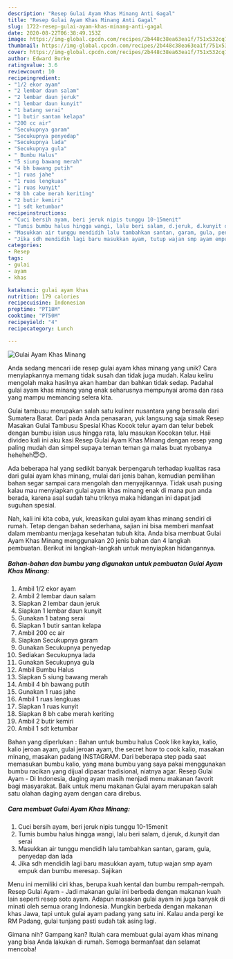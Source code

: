 ```yaml
---
description: "Resep Gulai Ayam Khas Minang Anti Gagal"
title: "Resep Gulai Ayam Khas Minang Anti Gagal"
slug: 1722-resep-gulai-ayam-khas-minang-anti-gagal
date: 2020-08-22T06:38:49.153Z
image: https://img-global.cpcdn.com/recipes/2b448c38ea63ea1f/751x532cq70/gulai-ayam-khas-minang-foto-resep-utama.jpg
thumbnail: https://img-global.cpcdn.com/recipes/2b448c38ea63ea1f/751x532cq70/gulai-ayam-khas-minang-foto-resep-utama.jpg
cover: https://img-global.cpcdn.com/recipes/2b448c38ea63ea1f/751x532cq70/gulai-ayam-khas-minang-foto-resep-utama.jpg
author: Edward Burke
ratingvalue: 3.6
reviewcount: 10
recipeingredient:
- "1/2 ekor ayam"
- "2 lembar daun salam"
- "2 lembar daun jeruk"
- "1 lembar daun kunyit"
- "1 batang serai"
- "1 butir santan kelapa"
- "200 cc air"
- "Secukupnya garam"
- "Secukupnya penyedap"
- "Secukupnya lada"
- "Secukupnya gula"
- " Bumbu Halus"
- "5 siung bawang merah"
- "4 bh bawang putih"
- "1 ruas jahe"
- "1 ruas lengkuas"
- "1 ruas kunyit"
- "8 bh cabe merah keriting"
- "2 butir kemiri"
- "1 sdt ketumbar"
recipeinstructions:
- "Cuci bersih ayam, beri jeruk nipis tunggu 10-15menit"
- "Tumis bumbu halus hingga wangi, lalu beri salam, d.jeruk, d.kunyit dan serai"
- "Masukkan air tunggu mendidih lalu tambahkan santan, garam, gula, penyedap dan lada"
- "Jika sdh mendidih lagi baru masukkan ayam, tutup wajan smp ayam empuk dan bumbu meresap. Sajikan"
categories:
- Resep
tags:
- gulai
- ayam
- khas

katakunci: gulai ayam khas 
nutrition: 179 calories
recipecuisine: Indonesian
preptime: "PT18M"
cooktime: "PT50M"
recipeyield: "4"
recipecategory: Lunch

---
```



![Gulai Ayam Khas Minang](https://img-global.cpcdn.com/recipes/2b448c38ea63ea1f/751x532cq70/gulai-ayam-khas-minang-foto-resep-utama.jpg)

Anda sedang mencari ide resep gulai ayam khas minang yang unik? Cara menyiapkannya memang tidak susah dan tidak juga mudah. Kalau keliru mengolah maka hasilnya akan hambar dan bahkan tidak sedap. Padahal gulai ayam khas minang yang enak seharusnya mempunyai aroma dan rasa yang mampu memancing selera kita.

Gulai tambusu merupakan salah satu kuliner nusantara yang berasala dari Sumatera Barat. Dari pada Anda penasaran, yuk langsung saja simak Resep Masakan Gulai Tambusu Spesial Khas Kocok telur ayam dan telur bebek dengan bumbu isian usus hingga rata, lalu masukan Kocokan telur. Haii divideo kali ini aku kasi Resep Gulai Ayam Khas Minang dengan resep yang paling mudah dan simpel supaya teman teman ga malas buat nyobanya heheheh😇😊.

Ada beberapa hal yang sedikit banyak berpengaruh terhadap kualitas rasa dari gulai ayam khas minang, mulai dari jenis bahan, kemudian pemilihan bahan segar sampai cara mengolah dan menyajikannya. Tidak usah pusing kalau mau menyiapkan gulai ayam khas minang enak di mana pun anda berada, karena asal sudah tahu triknya maka hidangan ini dapat jadi suguhan spesial.


Nah, kali ini kita coba, yuk, kreasikan gulai ayam khas minang sendiri di rumah. Tetap dengan bahan sederhana, sajian ini bisa memberi manfaat dalam membantu menjaga kesehatan tubuh kita. Anda bisa membuat Gulai Ayam Khas Minang menggunakan 20 jenis bahan dan 4 langkah pembuatan. Berikut ini langkah-langkah untuk menyiapkan hidangannya.

<!--inarticleads1-->

##### Bahan-bahan dan bumbu yang digunakan untuk pembuatan Gulai Ayam Khas Minang:

1. Ambil 1/2 ekor ayam
1. Ambil 2 lembar daun salam
1. Siapkan 2 lembar daun jeruk
1. Siapkan 1 lembar daun kunyit
1. Gunakan 1 batang serai
1. Siapkan 1 butir santan kelapa
1. Ambil 200 cc air
1. Siapkan Secukupnya garam
1. Gunakan Secukupnya penyedap
1. Sediakan Secukupnya lada
1. Gunakan Secukupnya gula
1. Ambil  Bumbu Halus
1. Siapkan 5 siung bawang merah
1. Ambil 4 bh bawang putih
1. Gunakan 1 ruas jahe
1. Ambil 1 ruas lengkuas
1. Siapkan 1 ruas kunyit
1. Siapkan 8 bh cabe merah keriting
1. Ambil 2 butir kemiri
1. Ambil 1 sdt ketumbar


Bahan yang diperlukan : Bahan untuk bumbu halus  Cook like kayka, kalio, kalio jeroan ayam, gulai jeroan ayam, the secret how to cook kalio, masakan minang, masakan padang INSTAGRAM. Dari beberapa step pada saat memasukan bumbu kalio, yang mana bumbu yang saya pakai menggunakan bumbu racikan yang dijual dipasar tradisional, niatnya agar. Resep Gulai Ayam - Di Indonesia, daging ayam masih menjadi menu makanan favorit bagi masyarakat. Baik untuk menu makanan Gulai ayam merupakan salah satu olahan daging ayam dengan cara direbus. 

<!--inarticleads2-->

##### Cara membuat Gulai Ayam Khas Minang:

1. Cuci bersih ayam, beri jeruk nipis tunggu 10-15menit
1. Tumis bumbu halus hingga wangi, lalu beri salam, d.jeruk, d.kunyit dan serai
1. Masukkan air tunggu mendidih lalu tambahkan santan, garam, gula, penyedap dan lada
1. Jika sdh mendidih lagi baru masukkan ayam, tutup wajan smp ayam empuk dan bumbu meresap. Sajikan


Menu ini memiliki ciri khas, berupa kuah kental dan bumbu rempah-rempah. Resep Gulai Ayam - Jadi makanan gulai ini berbeda dengan makanan kuah lain seperti resep soto ayam. Adapun masakan gulai ayam ini juga banyak di minati oleh semua orang Indonesia. Mungkin berbeda dengan makanan khas Jawa, tapi untuk gulai ayam padang yang satu ini. Kalau anda pergi ke RM Padang, gulai tunjang pasti sudah tak asing lagi. 

Gimana nih? Gampang kan? Itulah cara membuat gulai ayam khas minang yang bisa Anda lakukan di rumah. Semoga bermanfaat dan selamat mencoba!
